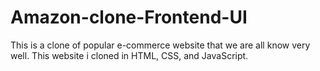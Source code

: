 # Amazon-clone-Frontend-UI
This is a clone of popular e-commerce website that we are all know very well. This website i cloned in HTML, CSS, and JavaScript.
